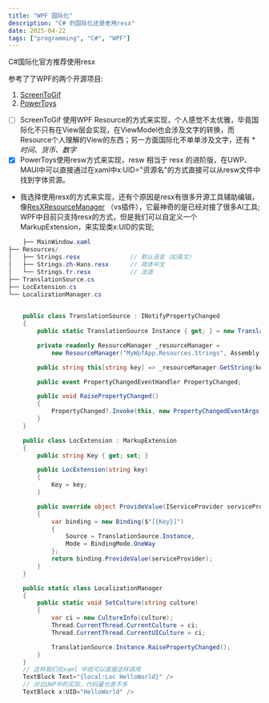 ```yaml
---
title: "WPF 国际化"
description: "C# 的国际化还是老用resx"
date: 2025-04-22
tags: ["programming", "C#", "WPF"]
---
```


C#国际化官方推荐使用resx  

参考了了WPF的两个开源项目:
1. [ScreenToGif](https://github.com/NickeManarin/ScreenToGif) 
2. [PowerToys](https://github.com/microsoft/PowerToys)

- [ ] ScreenToGif 使用WPF Resource的方式来实现，个人感觉不太优雅，毕竟国际化不只有在View层会实现，在ViewModel也会涉及文字的转换，而Resource个人理解的View的东西；另一方面国际化不单单涉及文字，还有 **时间、货币、数字*
- [x] PowerToys使用resw方式来实现，resw 相当于 resx 的进阶版，在UWP、MAUI中可以直接通过在xaml中x:UID="资源名"的方式直接可以从resw文件中找到字体资源。

- 我选择使用resx的方式来实现，还有个原因是resx有很多开源工具辅助编辑，像[ResXResourceManager](https://github.com/dotnet/ResXResourceManager)
（vs插件），它最神奇的是已经对接了很多AI工具; WPF中目前只支持resx的方式，但是我们可以自定义一个MarkupExtension，来实现类x:UID的实现;
``` C#
    ├── MainWindow.xaml
├── Resources/
│   ├── Strings.resx              // 默认语言（如英文）
│   ├── Strings.zh-Hans.resx      // 简体中文
│   └── Strings.fr.resx           // 法语
├── TranslationSource.cs
├── LocExtension.cs
└── LocalizationManager.cs

    
    public class TranslationSource : INotifyPropertyChanged
    {
        public static TranslationSource Instance { get; } = new TranslationSource();

        private readonly ResourceManager _resourceManager =
            new ResourceManager("MyWpfApp.Resources.Strings", Assembly.GetExecutingAssembly());

        public string this[string key] => _resourceManager.GetString(key, CultureInfo.CurrentUICulture);

        public event PropertyChangedEventHandler PropertyChanged;

        public void RaisePropertyChanged()
        {
            PropertyChanged?.Invoke(this, new PropertyChangedEventArgs(string.Empty));
        }
    }

    public class LocExtension : MarkupExtension
    {
        public string Key { get; set; }

        public LocExtension(string key)
        {
            Key = key;
        }

        public override object ProvideValue(IServiceProvider serviceProvider)
        {
            var binding = new Binding($"[{Key}]")
            {
                Source = TranslationSource.Instance,
                Mode = BindingMode.OneWay
            };
            return binding.ProvideValue(serviceProvider);
        }
    }

    public static class LocalizationManager
    {
        public static void SetCulture(string culture)
        {
            var ci = new CultureInfo(culture);
            Thread.CurrentThread.CurrentCulture = ci;
            Thread.CurrentThread.CurrentUICulture = ci;

            TranslationSource.Instance.RaisePropertyChanged();
        }
    }
    // 这样我们在xaml 中就可以直接这样调用
    TextBlock Text="{local:Loc HelloWorld}" />
    // 对比UWP中的实现，代码量也差不多
    TextBlock x:UID="HelloWorld" />
```